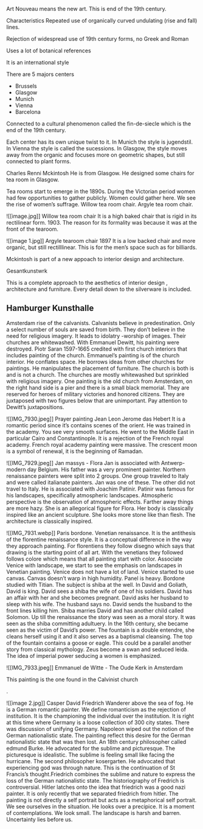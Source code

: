 Art Nouveau means the new art. This is end of the 19th century.

Characteristics
Repeated use of organically curved undulating (rise and fall) lines. 

Rejection of widespread use of 19th century forms, no Greek and Roman

Uses a lot of botanical references

It is an international style

There are 5 majors centers
- Brussels
- Glasgow
- Munich
- Vienna
- Barcelona

Connected to a cultural phenomenon called the fin-de-siecle which is the end of the 19th century.

Each center has its own unique twist to it. In Munich the style is jugendstil. In Vienna the style is called the sucessions. In Glasgow, the style moves away from the organic and focuses more on geometric shapes, but still connected to plant forms.

Charles Renni Mckintosh
He is from Glasgow. He designed some chairs for tea room in Glasgow.

Tea rooms start to emerge in the 1890s. During the Victorian period women had few opportunities to gather publicly. Women could gather here. We see the rise of women’s suffrage. Willow tea room chair. Argyle tea room chair. 


![[image.jpg]]
Willow tea room chair
It is a high baked chair that is rigid in its rectilinear form. 1903. The reason for its formality was because it was at the front of the tearoom.






![[image 1.jpg]]
Argyle tearoom chair 1897
It is a low backed chair and more organic, but still rectilllinear. This is for the men’s space such as for billiards.

Mckintosh is part of a new appoach to interior design and architecture.

Gesantkunstwrk

This is a complete approach to the aesthetics of interior design , architecture and furniture. Every detail down to the silverware is included.


## Hamburger Kunsthalle

Amsterdam rise of the calvanists. Calvanists believe in predestination. Only a select number of souls are saved from birth. They don’t believe in the need for religious imagery. It leads to idolatry -worship of images. Their churches are whitewashed. With Emmanuel Dewitt, his painting were destroyed.  Piotr Saran 1597-1665 credited with first church interiors that includes painting of the church. Emmanuel’s painting is of the church interior. He conflates space. He borrows ideas from other churches for paintings. He manipulates the placement of furniture. The church is both is and is not a church. The churches are mostly whitewashed but sprinkled with religious imagery. One painting is the old church from Amsterdam, on the right hand side is a pier and there is a small black memorial. They are reserved for heroes of military victories and honored citizens. They are juxtaposed with two figures below that are unimportant. Pay attention to Dewitt’s juxtapositions.

![[IMG_7930.jpeg]]
Prayer painting
Jean Leon Jerome das Hebert
It is a romantic period since it’s contains scenes of the orient. 
He was trained in the academy. You see very smooth surfaces. He went to the Middle East in particular Cairo and Constantinople. It is a rejection of the French royal academy. French royal academy painting were massive. The crescent moon is a symbol of renewal, it is the beginning of Ramadan.

![[IMG_7929.jpeg]]
Jan massys - Flora 
Jan is associated with Antwerp- modern day Belgium. His father was a very prominent painter. Northern renaissance painters were split into 2 groups. One group traveled to Italy and were called italianate painters. Jan was one of these. The other did not travel to Italy. He is associated with Joachim Patinir. Patinir was famous for his landscapes, specifically atmospheric landscapes. Atmospheric perspective is the observation of atmospheric effects. Farther away things are more hazy. She is an allegorical figure for Flora. Her body is classically inspired like an ancient sculpture. She looks more stone like than flesh. The architecture is classically inspired. 


![[IMG_7931.webp]]
Paris bordone.
Venetian renaissance. It is the antithesis of the florentine renaissance style. It is a conceptual difference in the way they approach painting. For florentiens they follow disegno which says that drawing is the starting point of all art. With the venetians they followed follows colore which means that all painting start with color. Associate Venice with landscape, we start to see the emphasis on landscapes in Venetian painting. Venice does not have a lot of land. Venice started to use canvas. Canvas doesn’t warp in high humidity. Panel is heavy. Bordone studied with Titian. The subject is shiba at the well. In David and Goliath, David is king. David sees a shiba the wife of one of his soldiers. David has an affair with her and she becomes pregnant. David asks her husband to sleep with his wife. The husband says no. David sends the husband to the front lines killing him. Shiba marries David and has another child called Solomon. Up till the renaissance the story was seen as a moral story. It was seen as the shiba committing adultuery. In the 16th century, she became seen as the victim of David’s power. The fountain is a double entendre, she cleans herself using it and it also serves as a baptismal cleansing. The top of the fountain contains a goose or eagle. This could be a parallel another story from classical mythology. Zeus become a swan and seduced leida. The idea of imperial power seducing a women is emphasized. 

![[IMG_7933.jpeg]]
Emmanuel de Witte - The Oude Kerk in Amsterdam

This painting is the one found in the Calvinist church

.

![[image 2.jpg]]
Casper David Friedrich
Wanderer above the sea of fog. He is a German romantic painter. We define romanticism as the rejection of institution. It is the championing the individual over the institution. It is right at this time where Germany is a loose collection of 300 city states. There was discussion of unifying Germany. Napoleon wiped out the notion of the German nationalistic state. The painting reflect this desire for the German nationalistic state that was then lost. An 18th century philosopher called edmund Burke. He advocated for the sublime and picturesque. The picturesque is idealistic. The sublime is feeling small like facing the hurricane. The second philosopher kosergarten. He advocated that experiencing god was through nature. This is the continuation of St Francis’s thought.Friedrich combines the sublime and nature to express the loss of the German nationalistic state. The historiography of Fredrich is controversial. Hitler latches onto the idea that friedrich was a good nazi painter. It is only recently that we separated friedrich from hitler. The painting is not directly a self portrait  but acts as a metaphorical self portrait. We see ourselves in the situation. He looks over a precipice. It is a moment of contemplations. We look small. The landscape is harsh and barren. Uncertainty lies before us.

